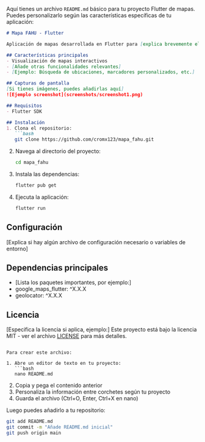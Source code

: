 Aquí tienes un archivo `README.md` básico para tu proyecto Flutter de mapas. Puedes personalizarlo según las características específicas de tu aplicación:

```markdown
# Mapa FAHU - Flutter

Aplicación de mapas desarrollada en Flutter para [explica brevemente el propósito de la app].

## Características principales
- Visualización de mapas interactivos
- [Añade otras funcionalidades relevantes]
- [Ejemplo: Búsqueda de ubicaciones, marcadores personalizados, etc.]

## Capturas de pantalla
[Si tienes imágenes, puedes añadirlas aquí]
![Ejemplo screenshot](screenshots/screenshot1.png)

## Requisitos
- Flutter SDK 

## Instalación
1. Clona el repositorio:
   ```bash
   git clone https://github.com/cromx123/mapa_fahu.git
   ```
2. Navega al directorio del proyecto:
   ```bash
   cd mapa_fahu
   ```
3. Instala las dependencias:
   ```bash
   flutter pub get
   ```
4. Ejecuta la aplicación:
   ```bash
   flutter run
   ```

## Configuración
[Explica si hay algún archivo de configuración necesario o variables de entorno]

## Dependencias principales
- [Lista los paquetes importantes, por ejemplo:]
- google_maps_flutter: ^X.X.X
- geolocator: ^X.X.X

## Licencia
[Especifica la licencia si aplica, ejemplo:]
Este proyecto está bajo la licencia MIT - ver el archivo [LICENSE](LICENSE) para más detalles.
```

Para crear este archivo:

1. Abre un editor de texto en tu proyecto:
   ```bash
   nano README.md
   ```
2. Copia y pega el contenido anterior
3. Personaliza la información entre corchetes según tu proyecto
4. Guarda el archivo (Ctrl+O, Enter, Ctrl+X en nano)

Luego puedes añadirlo a tu repositorio:
```bash
git add README.md
git commit -m "Añade README.md inicial"
git push origin main
```